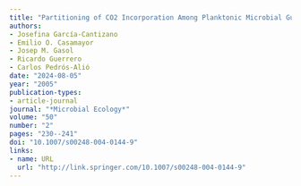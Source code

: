 ```yaml
---
title: "Partitioning of CO2 Incorporation Among Planktonic Microbial Guilds and Estimation of In Situ Specific Growth Rates"
authors:
- Josefina García-Cantizano
- Emilio O. Casamayor
- Josep M. Gasol
- Ricardo Guerrero
- Carlos Pedrós-Alió
date: "2024-08-05"
year: "2005"
publication-types:
- article-journal
journal: "*Microbial Ecology*"
volume: "50"
number: "2"
pages: "230--241"
doi: "10.1007/s00248-004-0144-9"
links:
- name: URL
  url: "http://link.springer.com/10.1007/s00248-004-0144-9"
---
```

